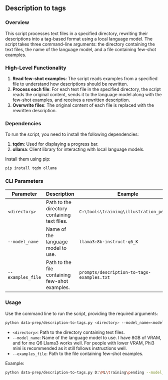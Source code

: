 ## Description to tags
### Overview
This script processes text files in a specified directory, rewriting their descriptions into a tag-based format using a local language model. The script takes three command-line arguments: the directory containing the text files, the name of the language model, and a file containing few-shot examples.

### High-Level Functionality
1. **Read few-shot examples**: The script reads examples from a specified file to understand how descriptions should be rewritten.
2. **Process each file**: For each text file in the specified directory, the script reads the original content, sends it to the language model along with the few-shot examples, and receives a rewritten description.
3. **Overwrite files**: The original content of each file is replaced with the rewritten description.

### Dependencies
To run the script, you need to install the following dependencies:

1. **tqdm**: Used for displaying a progress bar.
2. **ollama**: Client library for interacting with local language models.

Install them using pip:
```sh
pip install tqdm ollama
```


### CLI Parameters

| Parameter           | Description                                    | Example                                    | Default                                    |
|---------------------|------------------------------------------------|--------------------------------------------|:-------------------------------------------|
| `<directory>`       | Path to the directory containing text files.   | `C:\tools\training\illustration_pending`   | -                                          |
| `--model_name`    | Name of the language model to use.             | `llama3:8b-instruct-q6_K`                  | `llama3`                                   |
| `--examples_file` | Path to the file containing few-shot examples. | `prompts/description-to-tags-examples.txt` | `prompts/description-to-tags-examples.txt` |

### Usage

Use the command line to run the script, providing the required arguments:
```sh
python data-prep/description-to-tags.py <directory> --model_name=<model_name> --examples_file=<examples_file>
```

- `<directory>`: Path to the directory containing text files.
- `--model_name`: Name of the language model to use. I have 8GB of VRAM, and for me Q6 Llama3 works well. For people with lower VRAM, Phi3 mini is recommended as it still follows instructions well.
- `--examples_file`: Path to the file containing few-shot examples.

Example:
```sh
python data-prep/description-to-tags.py D:\ML\training\pending --model_name=llama3:8b-instruct-q6_K
```

